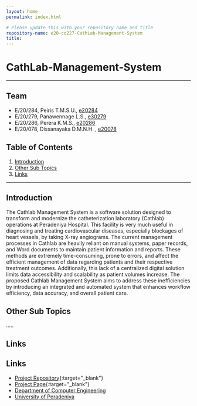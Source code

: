 ```yaml
---
layout: home
permalink: index.html

# Please update this with your repository name and title
repository-name: e20-co227-CathLab-Management-System
title:
---
```


[comment]: # "This is the standard layout for the project, but you can clean this and use your own template"

# CathLab-Management-System

---

<!-- 
This is a sample image, to show how to add images to your page. To learn more options, please refer [this](https://projects.ce.pdn.ac.lk/docs/faq/how-to-add-an-image/)

![Sample Image](./images/sample.png)
 -->

## Team
-  E/20/284, Peiris T.M.S.U., [e20284](mailto:name@email.com)
-  E/20/279, Panawennage L.S., [e30279](mailto:name@email.com)
-  E/20/286, Perera K.M.S., [e20286](mailto:name@email.com)
-  E/20/078, Dissanayaka D.M.N.H. , [e20078](mailto:name@email.com)

## Table of Contents
1. [Introduction](#introduction)
2. [Other Sub Topics](#other-sub-topics)
3. [Links](#links)

---

## Introduction

The Cathlab Management System is a software solution designed to transform and modernize the catheterization laboratory (Cathlab) operations at Peradeniya Hospital. This facility is very much useful in diagnosing and treating cardiovascular diseases, especially blockages of heart vessels, by taking X-ray angiograms. 
The current management processes in Cathlab are heavily reliant on manual systems, paper records, and Word documents to maintain patient information and reports. These methods are extremely time-consuming, prone to errors, and affect the efficient management of data regarding patients and their respective treatment outcomes. Additionally, this lack of a centralized digital solution limits data accessibility and scalability as patient volumes increase.
The proposed Cathlab Management System aims to address these inefficiencies by introducing an integrated and automated system that enhances workflow efficiency, data accuracy, and overall patient care.

## Other Sub Topics

.....

## Links
## Links

- [Project Repository](https://github.com/cepdnaclk/e20-co227-CathLab-Management-System){:target="_blank"}
- [Project Page](https://cepdnaclk.github.io/e20-co227-CathLab-Management-System){:target="_blank"}
- [Department of Computer Engineering](http://www.ce.pdn.ac.lk/)
- [University of Peradeniya](https://eng.pdn.ac.lk/)

[//]: # (Please refer this to learn more about Markdown syntax)
[//]: # (https://github.com/adam-p/markdown-here/wiki/Markdown-Cheatsheet)
